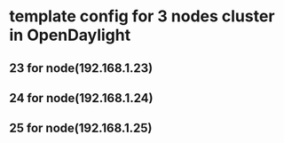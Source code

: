# template config for 3 nodes cluster in OpenDaylight
## 23 for node(192.168.1.23)
## 24 for node(192.168.1.24)
## 25 for node(192.168.1.25)
